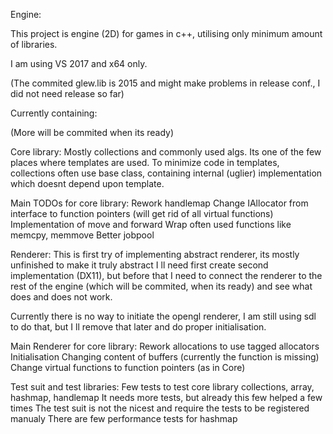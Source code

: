 Engine:

This project is engine (2D) for games in c++, utilising only minimum amount of libraries.

I am using VS 2017 and x64 only. 

(The commited glew.lib is 2015 and might make problems in release conf., I did not need release so far)


Currently containing:

(More will be commited when its ready)

Core library: 
Mostly collections and commonly used algs.
Its one of the few places where templates are used. 
To minimize code in templates, collections often use base class, 
containing internal (uglier) implementation which doesnt depend upon template.

Main TODOs for core library:
	Rework handlemap
	Change IAllocator from interface to function pointers (will get rid of all virtual functions)
	Implementation of move and forward
	Wrap often used functions like memcpy, memmove
	Better jobpool

Renderer:
This is first try of implementing abstract renderer, its mostly unfinished
to make it truly abstract I ll need first create second implementation (DX11), but before that I need to connect
the renderer to the rest of the engine (which will be commited, when its ready) and see what does and does not work.

Currently there is no way to initiate the opengl renderer, I am still using sdl to do that, 
but I ll remove that later and do proper initialisation.

Main Renderer for core library:
	Rework allocations to use tagged allocators
	Initialisation
	Changing content of buffers (currently the function is missing)
	Change virtual functions to function pointers (as in Core)
	
	
Test suit and test libraries:
Few tests to test core library collections, array, hashmap, handlemap
It needs more tests, but already this few helped a few times
The test suit is not the nicest and require the tests to be registered manualy
There are few performance tests for hashmap







